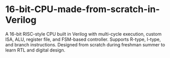 # 16-bit-CPU-made-from-scratch-in-Verilog
A 16-bit RISC-style CPU built in Verilog with multi-cycle execution, custom ISA, ALU, register file, and FSM-based controller. Supports R-type, I-type, and branch instructions. Designed from scratch during freshman summer to learn RTL and digital design.
